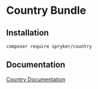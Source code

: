 # Country Bundle

## Installation

```
composer require spryker/country
```

## Documentation

[Country Documentation](https://spryker.github.io/country/index.html)

